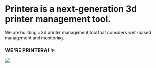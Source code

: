 # Printera is a next-generation 3d printer management tool.

We are building a 3d printer management tool that considers web-based management and monitoring.

### WE'RE PRINTERA! ✨



![](https://res.cloudinary.com/allstar/image/upload/c_scale,w_389/v1657435198/Logo_for_GitHub_xjgwa8.png)